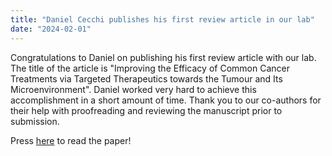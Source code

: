 ```yaml
---
title: "Daniel Cecchi publishes his first review article in our lab"
date: "2024-02-01"
---
```


Congratulations to Daniel on publishing his first review article with our lab. The title of the article is "Improving the Efficacy of Common Cancer Treatments via Targeted Therapeutics towards the Tumour and Its Microenvironment". Daniel worked very hard to achieve this accomplishment in a short amount of time. Thank you to our co-authors for their help with proofreading and reviewing the manuscript prior to submission.

Press <a href="https://www.mdpi.com/1999-4923/16/2/175" target="_blank">here</a> to read the paper!
